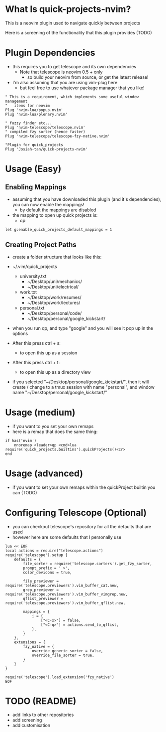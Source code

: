# What Is quick-projects-nvim?

This is a neovim plugin used to navigate quickly between projects 

Here is a screening of the functionality that this plugin provides (TODO)

# Plugin Dependencies

- this requires you to get telescope and its own dependencies
	- Note that telescope is neovim 0.5 + only
		- so build your neovim from source, or get the latest release!
- I'm also assuming that you are using vim-plug here
	- but feel free to use whatever package manager that you like!

```viml
" This is a requirement, which implements some useful window management
"   items for neovim
Plug 'nvim-lua/popup.nvim'
Plug 'nvim-lua/plenary.nvim'

" fuzzy finder etc...
Plug 'nvim-telescope/telescope.nvim'	
" compiled fzy sorter (hence faster)
Plug 'nvim-telescope/telescope-fzy-native.nvim'

"Plugin for quick_projects
Plug 'Josiah-tan/quick-projects-nvim'
```

# Usage (Easy)
## Enabling Mappings

- assuming that you have downloaded this plugin (and it's dependencies), you can now enable the mappings!
	- by default the mappings are disabled
- the mapping to open up quick projects is:
	- <leader>qp

```viml
let g:enable_quick_projects_default_mappings = 1
```

## Creating Project Paths

- create a folder structure that looks like this:

- ~/.vim/quick\_projects
	- university.txt
		- ~/Desktop/uni/mechanics/
		- ~/Desktop/uni/electrical/
	- work.txt
		- ~/Desktop/work/resumes/
		- ~/Desktop/work/lectures/
	- personal.txt
		- ~/Desktop/personal/code/
		- ~/Desktop/personal/google_kickstart/

- when you run <leader>qp, and type "google" and you will see it pop up in the options

- After this press ctrl + s:
	- to open this up as a session
- After this press ctrl + t:
	- to open this up as a directory view

- if you selected "~/Desktop/personal/google_kickstart/", then it will create / change to a tmux session with name "personal", and window name "~/Desktop/personal/google_kickstart/"

# Usage (medium)

- if you want to you set your own remaps
- here is a remap that does the same thing:

```viml
if has('nvim')
	nnoremap <leader>qp <cmd>lua require('quick_projects.builtins').quickProjects()<cr>
end
```

# Usage (advanced)

- if you want to set your own remaps within the quickProject builtin you can (TODO)

# Configuring Telescope (Optional)

- you can checkout telescope's repository for all the defaults that are used
- however here are some defaults that I personally use

```viml
lua << EOF
local actions = require("telescope.actions")
require('telescope').setup {
	defaults = {
		file_sorter = require('telescope.sorters').get_fzy_sorter,
		prompt_prefix = ' >',
		color_devicons = true,

		file_previewer = require('telescope.previewers').vim_buffer_cat.new,
		grep_previewer = require('telescope.previewers').vim_buffer_vimgrep.new,
		qflist_previewer = require('telescope.previewers').vim_buffer_qflist.new,

		mappings = {
			i = {
				["<C-x>"] = false,
				["<C-q>"] = actions.send_to_qflist,
			},
		}
	},
	extensions = {
		fzy_native = {
			override_generic_sorter = false,
			override_file_sorter = true,
		}
	}
}

require('telescope').load_extension('fzy_native')
EOF

```

# TODO (README)

- add links to other repositories
- add screening
- add customisation
